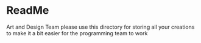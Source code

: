 ReadMe
=====================================================

Art and Design Team please use this directory for storing all your creations to make it a bit easier for the programming team to work
